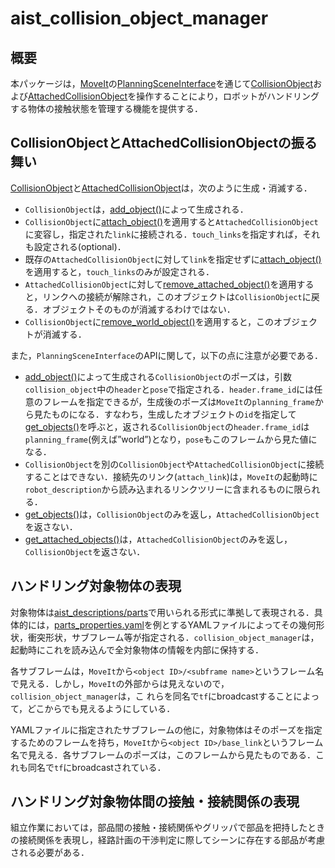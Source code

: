 aist_collision_object_manager
==================================================

## 概要
本パッケージは，[MoveIt](https://github.com/moveit/moveit)の[PlanningSceneInterface](https://github.com/moveit/moveit/blob/master/moveit_commander/src/moveit_commander/planning_scene_interface.py)を通じて[CollisionObject](http://docs.ros.org/en/noetic/api/moveit_msgs/html/msg/CollisionObject.html)および[AttachedCollisionObject](http://docs.ros.org/en/noetic/api/moveit_msgs/html/msg/AttachedCollisionObject.html)を操作することにより，ロボットがハンドリングする物体の接触状態を管理する機能を提供する．

## CollisionObjectとAttachedCollisionObjectの振る舞い
[CollisionObject](http://docs.ros.org/en/noetic/api/moveit_msgs/html/msg/CollisionObject.html)と[AttachedCollisionObject](http://docs.ros.org/en/noetic/api/moveit_msgs/html/msg/AttachedCollisionObject.html)は，次のように生成・消滅する．
- `CollisionObject`は，[add_object()](https://github.com/moveit/moveit/blob/88b386581c5f25cc5733585bd39dfd2ea690329b/moveit_commander/src/moveit_commander/planning_scene_interface.py#L98)によって生成される．
- `CollisionObject`に[attach_object()](https://github.com/moveit/moveit/blob/88b386581c5f25cc5733585bd39dfd2ea690329b/moveit_commander/src/moveit_commander/planning_scene_interface.py#L132)を適用すると`AttachedCollisionObject`に変容し，指定された`link`に接続される．`touch_links`を指定すれば，それも設定される(optional)．
- 既存の`AttachedCollisionObject`に対して`link`を指定せずに[attach_object()](https://github.com/moveit/moveit/blob/88b386581c5f25cc5733585bd39dfd2ea690329b/moveit_commander/src/moveit_commander/planning_scene_interface.py#L132)を適用すると，`touch_links`のみが設定される．
- `AttachedCollisionObject`に対して[remove_attached_object()](https://github.com/moveit/moveit/blob/88b386581c5f25cc5733585bd39dfd2ea690329b/moveit_commander/src/moveit_commander/planning_scene_interface.py#L197)を適用すると，リンクへの接続が解除され，このオブジェクトは`CollisionObject`に戻る．オブジェクトそのものが消滅するわけではない．
- `CollisionObject`に[remove_world_object()](https://github.com/moveit/moveit/blob/88b386581c5f25cc5733585bd39dfd2ea690329b/moveit_commander/src/moveit_commander/planning_scene_interface.py#L187)を適用すると，このオブジェクトが消滅する．

また，`PlanningSceneInterface`のAPIに関して，以下の点に注意が必要である．

- [add_object()](https://github.com/moveit/moveit/blob/88b386581c5f25cc5733585bd39dfd2ea690329b/moveit_commander/src/moveit_commander/planning_scene_interface.py#L98)によって生成される`CollisionObject`のポーズは，引数`collision_object`中の`header`と`pose`で指定される．`header.frame_id`には任意のフレームを指定できるが，生成後のポーズは`MoveIt`の`planning_frame`から見たものになる．すなわち，生成したオブジェクトの`id`を指定して[get_objects()](https://github.com/moveit/moveit/blob/88b386581c5f25cc5733585bd39dfd2ea690329b/moveit_commander/src/moveit_commander/planning_scene_interface.py#L242)を呼ぶと，返される`CollisionObject`の`header.frame_id`は`planning_frame`(例えば”world”)となり，`pose`もこのフレームから見た値になる．
- `CollisionObject`を別の`CollisionObject`や`AttachedCollisionObject`に接続することはできない．接続先のリンク(`attach_link`)は，`MoveIt`の起動時に`robot_description`から読み込まれるリンクツリーに含まれるものに限られる．
- [get_objects()](https://github.com/moveit/moveit/blob/88b386581c5f25cc5733585bd39dfd2ea690329b/moveit_commander/src/moveit_commander/planning_scene_interface.py#L242)は，`CollisionObject`のみを返し，`AttachedCollisionObject`を返さない．
- [get_attached_objects()](https://github.com/moveit/moveit/blob/88b386581c5f25cc5733585bd39dfd2ea690329b/moveit_commander/src/moveit_commander/planning_scene_interface.py#L254)は，`AttachedCollisionObject`のみを返し，`CollisionObject`を返さない．

## ハンドリング対象物体の表現
対象物体は[aist_descriptions/parts](../aist_description/parts)で用いられる形式に準拠して表現される．具体的には，[parts_properties.yaml](../aist_description/parts/config/parts_properties.yaml)を例とするYAMLファイルによってその幾何形状，衝突形状，サブフレーム等が指定される．`collision_object_manager`は，起動時にこれを読み込んで全対象物体の情報を内部に保持する．

各サブフレームは，`MoveIt`から`<object ID>/<subframe name>`というフレーム名で見える．しかし，`MoveIt`の外部からは見えないので，`collision_object_manager`は，こ
れらを同名で`tf`にbroadcastすることによって，どこからでも見えるようにしている．

YAMLファイルに指定されたサブフレームの他に，対象物体はそのポーズを指定するためのフレームを持ち，`MoveIt`から`<object ID>/base_link`というフレーム名で見える．各サブフレームのポーズは，このフレームから見たものである．これも同名で`tf`にbroadcastされている．

## ハンドリング対象物体間の接触・接続関係の表現
組立作業においては，部品間の接触・接続関係やグリッパで部品を把持したときの接続関係を表現し，経路計画の干渉判定に際してシーンに存在する部品が考慮される必要がある．